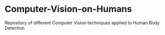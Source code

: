 # Computer-Vision-on-Humans
Repository of different Computer Vision techniques applied to Human Body Detection
